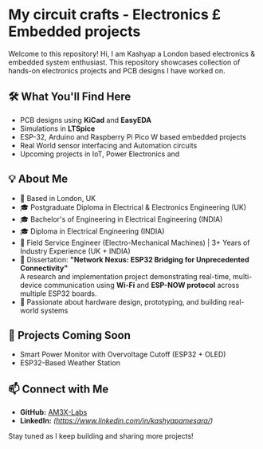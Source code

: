 # My circuit crafts - Electronics £ Embedded projects
Welcome to this repository! Hi, I am Kashyap a London based electronics & embedded system enthusiast. This repository showcases collection of hands-on electronics projects and PCB designs I have worked on.

## 🛠️ What You'll Find Here
- PCB designs using **KiCad** and **EasyEDA**
- Simulations in **LTSpice**
- ESP-32, Arduino and Raspberry Pi Pico W based embedded projects
- Real World sensor interfacing and Automation circuits
- Upcoming projects in IoT, Power Electronics and

## 💡 About Me
- 📍 Based in London, UK
- 🎓 Postgraduate Diploma in Electrical & Electronics Engineering (UK)
- 🎓 Bachelor's of Engineering in Electrical Engineering (INDIA)
- 🎓 Diploma in Electrical Engineering (INDIA)
- 💼 Field Service Engineer (Electro-Mechanical Machines) | 3+ Years of Industry Experience (UK + INDIA)
- 📘 Dissertation: **"Network Nexus: ESP32 Bridging for Unprecedented Connectivity"**  
  A research and implementation project demonstrating real-time, multi-device communication using **Wi-Fi** and **ESP-NOW protocol** across multiple ESP32 boards.
- 🧠 Passionate about hardware design, prototyping, and building real-world systems

## 🚧 Projects Coming Soon
- Smart Power Monitor with Overvoltage Cutoff (ESP32 + OLED)
- ESP32-Based Weather Station

## 📫 Connect with Me
- **GitHub:** [AM3X-Labs](https://github.com/AM3X-Labs)
- **LinkedIn:** *(https://www.linkedin.com/in/kashyapamesara/)*

Stay tuned as I keep building and sharing more projects!
  
